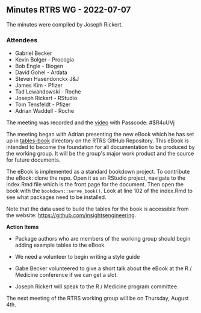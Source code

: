 ## Minutes RTRS WG - 2022-07-07

The minutes were compiled by Joseph Rickert.

### Attendees
* Gabriel Becker
* Kevin Bolger - Procogia
* Bob Engle - Biogen
* David Gohel - Ardata
* Steven Hasendonckx J&J
* James Kim - Pfizer
* Tad Lewandowski - Roche
* Joseph Rickert - RStudio
* Tom Tensfeldt - Pfizer
* Adrian Waddell - Roche

The meeting was recorded and the [video](https://rstudio.zoom.us/rec/share/IN7oHXfbXf2Iu-JKZ1S9m9LB3s4Qk6W31HQ6rMxm0wbrhABaFhAd2AvTmM47anGq.VFfqeNBtRdRK6kjn) with Passcode: #$R4uUVj

The meeting began with Adrian presenting the new eBook which he has set up in [tables-book](https://github.com/RConsortium/rtrs-wg/tree/main/tables-book) directory on the RTRS GitHub Repository. This eBook is intended to become the foundation for all documentation to be produced by the working group. It will be the group's major work product and the source for future documents. 

The eBook is implemented as a standard bookdown project. To contribute the eBook: clone the repo. Open it as an RStudio project, navigate to the index.Rmd file which is the front page for the document. Then open the book with the `bookdown::serve_book()`. Look at line 102 of the index.Rmd to see what packages need to be installed.

Note that the data used to build the tables for the book is accessible from the website: https://github.com/insightsengineering.

**Action Items**

* Package authors who are members of the working group should begin adding example tables to the eBook.

* We need a volunteer to begin writing a style guide 

* Gabe Becker volunteered to give a short talk about the eBook at the R / Medicine conference if we can get a slot. 

* Joseph Rickert will speak to the R / Medicine program committee.


The next meeting of the RTRS working group will be on Thursday, August 4th. 

